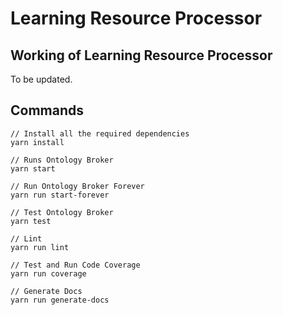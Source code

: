 # Learning Resource Processor

## Working of Learning Resource Processor

To be updated.

## Commands ## 

```
// Install all the required dependencies
yarn install

// Runs Ontology Broker
yarn start

// Run Ontology Broker Forever
yarn run start-forever

// Test Ontology Broker
yarn test

// Lint
yarn run lint

// Test and Run Code Coverage
yarn run coverage

// Generate Docs
yarn run generate-docs
```
